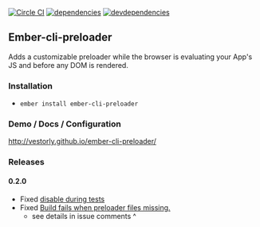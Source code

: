 [![Circle CI](https://circleci.com/gh/Vestorly/ember-cli-preloader/tree/master.svg?style=svg&circle-token=d6e81419a0e1a98935a35daae0cf19159b57e4da)](https://circleci.com/gh/Vestorly/ember-cli-preloader/tree/master)
[![dependencies](https://david-dm.org/vestorly/ember-cli-preloader.svg)](https://david-dm.org/vestorly/ember-cli-preloader)
[![devdependencies](https://david-dm.org/vestorly/ember-cli-preloader/dev-status.svg)](https://david-dm.org/vestorly/ember-cli-preloader#info=devDependencies)
## Ember-cli-preloader

Adds a customizable preloader while the browser is evaluating your App's JS and before any DOM is rendered.

### Installation

* `ember install ember-cli-preloader`

### Demo / Docs / Configuration

http://vestorly.github.io/ember-cli-preloader/

### Releases

#### 0.2.0
- Fixed [disable during tests](https://github.com/Vestorly/ember-cli-preloader/issues/6)
- Fixed [Build fails when preloader files missing.](https://github.com/Vestorly/ember-cli-preloader/issues/12)
  - see details in issue comments ^
